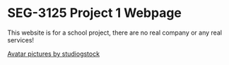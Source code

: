 # SEG-3125 Project 1 Webpage

This website is for a school project, there are no real company or any real services!

[Avatar pictures by studiogstock](https://www.freepik.com/vectors/career-job)